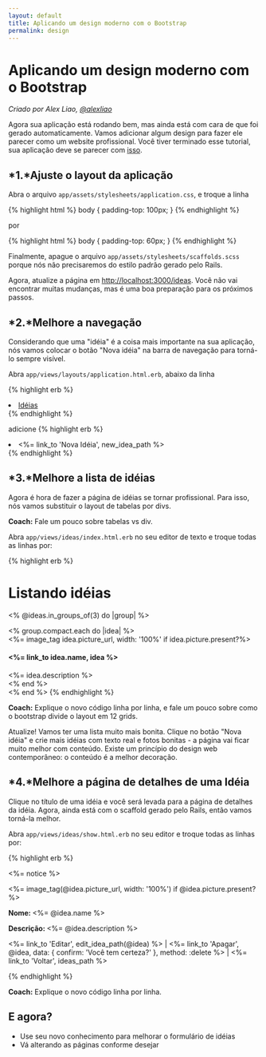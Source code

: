 ```yaml
---
layout: default
title: Aplicando um design moderno com o Bootstrap
permalink: design
---
```


# Aplicando um design moderno com o Bootstrap

*Criado por Alex Liao, [@alexliao](http://bannka.com/alex)*

Agora sua aplicação está rodando bem, mas ainda está com cara de que foi gerado automaticamente. Vamos adicionar algum design para fazer ele parecer como um website profissional. Você tiver terminado esse tutorial, sua aplicação deve se parecer com  [isso](http://railsgirlsapp.herokuapp.com/ideas).

## *1.*Ajuste o layout da aplicação

Abra o arquivo `app/assets/stylesheets/application.css`, e troque a linha

{% highlight html %}
body { padding-top: 100px; }
{% endhighlight %}

por

{% highlight html %}
body { padding-top: 60px; }
{% endhighlight %}

Finalmente, apague o arquivo `app/assets/stylesheets/scaffolds.scss` porque nós não precisaremos do estilo padrão gerado pelo Rails.

Agora, atualize a página em [http://localhost:3000/ideas](http://localhost:3000/ideas). Você não vai encontrar muitas mudanças, mas é uma boa preparação para os próximos passos.

## *2.*Melhore a navegação

Considerando que uma "idéia" é a coisa mais importante na sua aplicação, nós vamos colocar o botão "Nova idéia" na barra de navegação para torná-lo sempre visível.

Abra `app/views/layouts/application.html.erb`, abaixo da linha

{% highlight erb %}
<li class="active"><a href="/ideas">Idéias</a></li>
{% endhighlight %}

adicione
{% highlight erb %}
<li ><%= link_to 'Nova Idéia', new_idea_path %></li>
{% endhighlight %}

## *3.*Melhore a lista de idéias

Agora é hora de fazer a página de idéias se tornar profissional. Para isso, nós vamos substituir o layout de tabelas por divs.

**Coach:** Fale um pouco sobre tabelas vs div.

Abra `app/views/ideas/index.html.erb` no seu editor de texto e troque todas as linhas por:

{% highlight erb %}
<h1>Listando idéias</h1>

<% @ideas.in_groups_of(3) do |group| %>
  <div class="row">
    <% group.compact.each do |idea| %>
      <div class="col-md-4">
        <%= image_tag idea.picture_url, width: '100%' if idea.picture.present?%>
        <h4><%= link_to idea.name, idea %></h4>
        <%= idea.description %>
      </div>
    <% end %>
  </div>
<% end %>
{% endhighlight %}

**Coach:** Explique o novo código linha por linha, e fale um pouco sobre como o bootstrap divide o layout em 12 grids.

Atualize! Vamos ter uma lista muito mais bonita. Clique no botão "Nova idéia" e crie mais idéias com texto real e fotos bonitas - a página vai ficar muito melhor com conteúdo. Existe um princípio do design web contemporâneo: o conteúdo é a melhor decoração.

## *4.*Melhore a página de detalhes de uma Idéia

Clique no título de uma idéia e você será levada para a página de detalhes da idéia. Agora, ainda está com o scaffold gerado pelo Rails, então vamos torná-la melhor.

Abra `app/views/ideas/show.html.erb` no seu editor e troque todas as linhas por:

{% highlight erb %}
<p id="notice"><%= notice %></p>

<div class="row">
  <div class="col-md-9">
    <%= image_tag(@idea.picture_url, width: '100%') if @idea.picture.present? %>
  </div>

  <div class="col-md-3">
    <p><b>Nome: </b><%= @idea.name %></p>
    <p><b>Descrição: </b><%= @idea.description %></p>
    <p>
      <%= link_to 'Editar', edit_idea_path(@idea) %> |
      <%= link_to 'Apagar', @idea, data: { confirm: 'Você tem certeza?' }, method: :delete %> |
      <%= link_to 'Voltar', ideas_path %>
    </p>
  </div>
</div>
{% endhighlight %}


**Coach:** Explique o novo código linha por linha.

## E agora?

* Use seu novo conhecimento para melhorar o formulário de idéias
* Vá alterando as páginas conforme desejar
